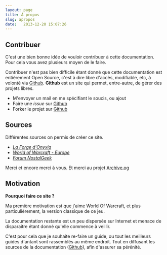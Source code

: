 ```yaml
---
layout: page
title: À propos
slug: apropos
date:   2013-12-20 15:07:26
---
```


<h2 id="contribuer">Contribuer</h2>

C'est une bien bonne idée de vouloir contribuer à cette documentation. Pour cela vous avez plusieurs moyen de le faire.

Contribuer n'est pas bien difficile étant donné que cette documentation est entièrement Open Source, c'est à dire libre d'accès, modifiable, etc, à volonté via [Github][github].
**Github** est un site qui permet, entre-autre, de gérer des projets libres.

* M'envoyer un mail en me spécifiant le soucis, ou ajout
* Faire une *issue* sur [Github][github]
* Forker le projet sur [Github][github]

<h2 id="sources">Sources</h2>

Différentes sources on permis de créer ce site.

* *[La Forge d'Onyxia](http://web.archive.org/web/20070202002322/http://forgeonyxia.be/index.php?)*
* *[World of Warcraft - Europe](http://web.archive.org/web/20070225160320/http://www.wow-europe.com/fr/index.xml)*
* *[Forum NostalGeek](http://nostalgeek-serveur.com/index.php?box=welcome)*

Merci et encore merci à vous.
Et merci au projet [Archive.og][archiveorg]

<h2 id="motivation">Motivation</h2>

**Pourquoi faire ce site ?**

Ma première motivation est que j'aime World Of Warcraft, et plus particulièrement, la version classique de ce jeu.

La documentation restante est un peu dispersée sur Internet et menace de disparaitre étant donné qu'elle commence à veillir.

C'est pour cela que je souhaite re-faire un guide, ou tout les meilleurs guides d'antant sont rassemblés au même endroit. Tout en diffusant les sources de la documentation ([Github][github]), afin d'assurer sa pérénité.

[github]: https://github.com/socketubs/vanilla-doc
[archiveorg]: http://archive.org
